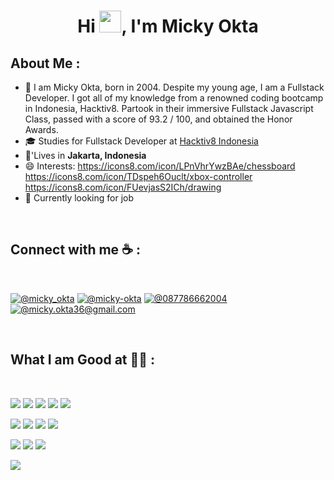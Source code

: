 <h1 align="center">Hi <img src="https://media.giphy.com/media/hvRJCLFzcasrR4ia7z/giphy.gif" width="35">, I'm Micky Okta</h1>

## About Me :

- 🏢 I am Micky Okta, born in 2004. Despite my young age, I am a Fullstack Developer. I got all of my knowledge from a renowned coding bootcamp in Indonesia, Hacktiv8. Partook in their immersive Fullstack Javascript Class, passed with a score of 93.2 / 100, and obtained the Honor Awards.
- 🎓 Studies for Fullstack Developer at [Hacktiv8 Indonesia](https://www.londonmet.ac.uk/)
- 🏡'Lives in **Jakarta, Indonesia**
- 😄 Interests: https://icons8.com/icon/LPnVhrYwzBAe/chessboard https://icons8.com/icon/TDspeh6Ouclt/xbox-controller https://icons8.com/icon/FUevjasS2ICh/drawing
- 🔭 Currently looking for job
<br>

## Connect with me ☕ :

<br>

[![@micky_okta](https://img.icons8.com/fluency/48/000000/instagram-new.png "@micky_okta")](https://www.instagram.com/micky_okta/) [![@micky-okta](https://img.icons8.com/fluency/48/000000/linkedin.png "@micky-okta")](https://www.linkedin.com/in/micky-okta/) [![@087786662004](https://img.icons8.com/fluency/48/000000/phone-disconnected.png "@087786662004")](tel:087786662004) [![@micky.okta36@gmail.com](https://img.icons8.com/fluency/48/000000/apple-mail.png "@micky.okta36@gmail.com")](micky.okta36@gmail.com)

<br>

## What I am Good at 🧑‍💻 :

<br>

<img src="https://img.icons8.com/color/48/000000/html-5--v1.png"/> <img src="https://img.icons8.com/color/48/000000/css3.png"/> <img src="https://img.icons8.com/color/48/000000/javascript--v1.png"/> <img src="https://img.icons8.com/office/48/000000/react.png"/> <img src="https://user-images.githubusercontent.com/108231025/214224807-57f8c31e-ba7e-40f3-9a91-80f209dadc43.png"/>

<img src="https://icons8.com/icon/54087/nodejs"/> <img src="https://icons8.com/icon/uJM6fQYqDaZK/typescript"/> <img src="https://icons8.com/icon/SDVmtZ6VBGXt/express-js"/> <img src="https://img.icons8.com/fluency/48/000000/wordpress.png"/>

<img src="https://icons8.com/icon/38561/postgresql"/> <img src="https://img.icons8.com/color/48/000000/mongodb.png"/> <img src="https://img.icons8.com/color/48/000000/firebase.png"/>

<img src="https://img.icons8.com/color/48/000000/npm.png"/>

<br>
<!--
**Mickyokta/Mickyokta** is a ✨ _special_ ✨ repository because its `README.md` (this file) appears on your GitHub profile.

Here are some ideas to get you started:

- 🔭 I’m currently working on ...
- 🌱 I’m currently learning ...
- 👯 I’m looking to collaborate on ...
- 🤔 I’m looking for help with ...
- 💬 Ask me about ...
- 📫 How to reach me: ...
- 😄 Pronouns: ...
- ⚡ Fun fact: ...
-->
